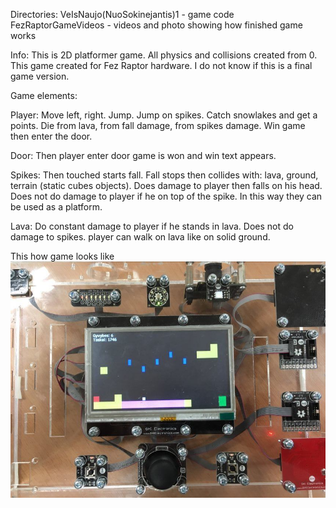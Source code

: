 Directories:
VeIsNaujo(NuoSokinejantis)1 - game code 
FezRaptorGameVideos         - videos and photo showing how finished game works

Info:
This is 2D platformer game.
All physics and collisions created from 0.
This game created for Fez Raptor hardware.
I do not know if this is a final game version. 

Game elements:

Player:
Move left, right. Jump. Jump on spikes. 
Catch snowlakes and get a points.
Die from lava, from fall damage, from spikes damage.
Win game then enter the door.

Door:
Then player enter door game is won and win text appears.

Spikes:
Then touched starts fall.
Fall stops then collides with: lava, ground, terrain (static cubes objects).
Does damage to player then falls on his head.
Does not do damage to player if he on top of the spike.
In this way they can be used as a platform.

Lava:
Do constant damage to player if he stands in lava.
Does not do damage to spikes.
player can walk on lava like on solid ground.

This how game looks like
![Device](https://github.com/oOPoloOo/FezRaptor-2D-Game/blob/poGyvybes2_GalutiniamAtsiskaitymui/FezRaptorGameVideos/Device.jpg) 



